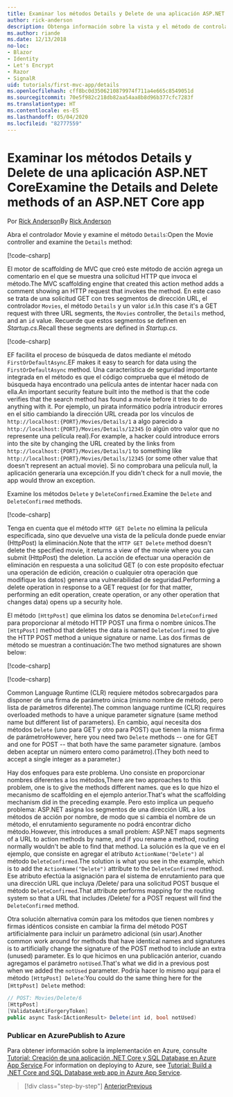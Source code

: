 ```yaml
---
title: Examinar los métodos Details y Delete de una aplicación ASP.NET Core
author: rick-anderson
description: Obtenga información sobre la vista y el método de controlador Details en una aplicación básica ASP.NET Core MVC.
ms.author: riande
ms.date: 12/13/2018
no-loc:
- Blazor
- Identity
- Let's Encrypt
- Razor
- SignalR
uid: tutorials/first-mvc-app/details
ms.openlocfilehash: cff8bc0d3506210879974f711a4e665c8549051d
ms.sourcegitcommit: 70e5f982c218db82aa54aa8b8d96b377cfc7283f
ms.translationtype: HT
ms.contentlocale: es-ES
ms.lasthandoff: 05/04/2020
ms.locfileid: "82777559"
---
```

# <a name="examine-the-details-and-delete-methods-of-an-aspnet-core-app"></a><span data-ttu-id="2bfb2-103">Examinar los métodos Details y Delete de una aplicación ASP.NET Core</span><span class="sxs-lookup"><span data-stu-id="2bfb2-103">Examine the Details and Delete methods of an ASP.NET Core app</span></span>

<span data-ttu-id="2bfb2-104">Por [Rick Anderson](https://twitter.com/RickAndMSFT)</span><span class="sxs-lookup"><span data-stu-id="2bfb2-104">By [Rick Anderson](https://twitter.com/RickAndMSFT)</span></span>

<span data-ttu-id="2bfb2-105">Abra el controlador Movie y examine el método `Details`:</span><span class="sxs-lookup"><span data-stu-id="2bfb2-105">Open the Movie controller and examine the `Details` method:</span></span>

[!code-csharp[](start-mvc/sample/MvcMovie22/Controllers/MoviesController.cs?name=snippet_details)]

<span data-ttu-id="2bfb2-106">El motor de scaffolding de MVC que creó este método de acción agrega un comentario en el que se muestra una solicitud HTTP que invoca el método.</span><span class="sxs-lookup"><span data-stu-id="2bfb2-106">The MVC scaffolding engine that created this action method adds a comment showing an HTTP request that invokes the method.</span></span> <span data-ttu-id="2bfb2-107">En este caso se trata de una solicitud GET con tres segmentos de dirección URL, el controlador `Movies`, el método `Details` y un valor `id`.</span><span class="sxs-lookup"><span data-stu-id="2bfb2-107">In this case it's a GET request with three URL segments, the `Movies` controller, the `Details` method, and an `id` value.</span></span> <span data-ttu-id="2bfb2-108">Recuerde que estos segmentos se definen en *Startup.cs*.</span><span class="sxs-lookup"><span data-stu-id="2bfb2-108">Recall these segments are defined in *Startup.cs*.</span></span>

[!code-csharp[](start-mvc/sample/MvcMovie3/Startup.cs?highlight=5&name=snippet_1)]

<span data-ttu-id="2bfb2-109">EF facilita el proceso de búsqueda de datos mediante el método `FirstOrDefaultAsync`.</span><span class="sxs-lookup"><span data-stu-id="2bfb2-109">EF makes it easy to search for data using the `FirstOrDefaultAsync` method.</span></span> <span data-ttu-id="2bfb2-110">Una característica de seguridad importante integrada en el método es que el código comprueba que el método de búsqueda haya encontrado una película antes de intentar hacer nada con ella.</span><span class="sxs-lookup"><span data-stu-id="2bfb2-110">An important security feature built into the method is that the code verifies that the search method has found a movie before it tries to do anything with it.</span></span> <span data-ttu-id="2bfb2-111">Por ejemplo, un pirata informático podría introducir errores en el sitio cambiando la dirección URL creada por los vínculos de `http://localhost:{PORT}/Movies/Details/1` a algo parecido a `http://localhost:{PORT}/Movies/Details/12345` (o algún otro valor que no represente una película real).</span><span class="sxs-lookup"><span data-stu-id="2bfb2-111">For example, a hacker could introduce errors into the site by changing the URL created by the links from `http://localhost:{PORT}/Movies/Details/1` to something like  `http://localhost:{PORT}/Movies/Details/12345` (or some other value that doesn't represent an actual movie).</span></span> <span data-ttu-id="2bfb2-112">Si no comprobara una película null, la aplicación generaría una excepción.</span><span class="sxs-lookup"><span data-stu-id="2bfb2-112">If you didn't check for a null movie, the app would throw an exception.</span></span>

<span data-ttu-id="2bfb2-113">Examine los métodos `Delete` y `DeleteConfirmed`.</span><span class="sxs-lookup"><span data-stu-id="2bfb2-113">Examine the `Delete` and `DeleteConfirmed` methods.</span></span>

[!code-csharp[](start-mvc/sample/MvcMovie22/Controllers/MoviesController.cs?name=snippet_delete)]

<span data-ttu-id="2bfb2-114">Tenga en cuenta que el método `HTTP GET Delete` no elimina la película especificada, sino que devuelve una vista de la película donde puede enviar (HttpPost) la eliminación.</span><span class="sxs-lookup"><span data-stu-id="2bfb2-114">Note that the `HTTP GET Delete` method doesn't delete the specified movie, it returns a view of the movie where you can submit (HttpPost) the deletion.</span></span> <span data-ttu-id="2bfb2-115">La acción de efectuar una operación de eliminación en respuesta a una solicitud GET (o con este propósito efectuar una operación de edición, creación o cualquier otra operación que modifique los datos) genera una vulnerabilidad de seguridad.</span><span class="sxs-lookup"><span data-stu-id="2bfb2-115">Performing a delete operation in response to a GET request (or for that matter, performing an edit operation, create operation, or any other operation that changes data) opens up a security hole.</span></span>

<span data-ttu-id="2bfb2-116">El método `[HttpPost]` que elimina los datos se denomina `DeleteConfirmed` para proporcionar al método HTTP POST una firma o nombre únicos.</span><span class="sxs-lookup"><span data-stu-id="2bfb2-116">The `[HttpPost]` method that deletes the data is named `DeleteConfirmed` to give the HTTP POST method a unique signature or name.</span></span> <span data-ttu-id="2bfb2-117">Las dos firmas de método se muestran a continuación:</span><span class="sxs-lookup"><span data-stu-id="2bfb2-117">The two method signatures are shown below:</span></span>

[!code-csharp[](start-mvc/sample/MvcMovie/Controllers/MoviesController.cs?name=snippet_delete2)]

[!code-csharp[](start-mvc/sample/MvcMovie/Controllers/MoviesController.cs?name=snippet_delete3)]

<span data-ttu-id="2bfb2-118">Common Language Runtime (CLR) requiere métodos sobrecargados para disponer de una firma de parámetro única (mismo nombre de método, pero lista de parámetros diferente).</span><span class="sxs-lookup"><span data-stu-id="2bfb2-118">The common language runtime (CLR) requires overloaded methods to have a unique parameter signature (same method name but different list of parameters).</span></span> <span data-ttu-id="2bfb2-119">En cambio, aquí necesita dos métodos `Delete` (uno para GET y otro para POST) que tienen la misma firma de parámetro</span><span class="sxs-lookup"><span data-stu-id="2bfb2-119">However, here you need two `Delete` methods -- one for GET and one for POST -- that both have the same parameter signature.</span></span> <span data-ttu-id="2bfb2-120">(ambos deben aceptar un número entero como parámetro).</span><span class="sxs-lookup"><span data-stu-id="2bfb2-120">(They both need to accept a single integer as a parameter.)</span></span>

<span data-ttu-id="2bfb2-121">Hay dos enfoques para este problema. Uno consiste en proporcionar nombres diferentes a los métodos,</span><span class="sxs-lookup"><span data-stu-id="2bfb2-121">There are two approaches to this problem, one is to give the methods different names.</span></span> <span data-ttu-id="2bfb2-122">que es lo que hizo el mecanismo de scaffolding en el ejemplo anterior.</span><span class="sxs-lookup"><span data-stu-id="2bfb2-122">That's what the scaffolding mechanism did in the preceding example.</span></span> <span data-ttu-id="2bfb2-123">Pero esto implica un pequeño problema: ASP.NET asigna los segmentos de una dirección URL a los métodos de acción por nombre, de modo que si cambia el nombre de un método, el enrutamiento seguramente no podrá encontrar dicho método.</span><span class="sxs-lookup"><span data-stu-id="2bfb2-123">However, this introduces a small problem: ASP.NET maps segments of a URL to action methods by name, and if you rename a method, routing normally wouldn't be able to find that method.</span></span> <span data-ttu-id="2bfb2-124">La solución es la que ve en el ejemplo, que consiste en agregar el atributo `ActionName("Delete")` al método `DeleteConfirmed`.</span><span class="sxs-lookup"><span data-stu-id="2bfb2-124">The solution is what you see in the example, which is to add the `ActionName("Delete")` attribute to the `DeleteConfirmed` method.</span></span> <span data-ttu-id="2bfb2-125">Ese atributo efectúa la asignación para el sistema de enrutamiento para que una dirección URL que incluya /Delete/ para una solicitud POST busque el método `DeleteConfirmed`.</span><span class="sxs-lookup"><span data-stu-id="2bfb2-125">That attribute performs mapping for the routing system so that a URL that includes /Delete/ for a POST request will find the `DeleteConfirmed` method.</span></span>

<span data-ttu-id="2bfb2-126">Otra solución alternativa común para los métodos que tienen nombres y firmas idénticos consiste en cambiar la firma del método POST artificialmente para incluir un parámetro adicional (sin usar).</span><span class="sxs-lookup"><span data-stu-id="2bfb2-126">Another common work around for methods that have identical names and signatures is to artificially change the signature of the POST method to include an extra (unused) parameter.</span></span> <span data-ttu-id="2bfb2-127">Es lo que hicimos en una publicación anterior, cuando agregamos el parámetro `notUsed`.</span><span class="sxs-lookup"><span data-stu-id="2bfb2-127">That's what we did in a previous post when we added the `notUsed` parameter.</span></span> <span data-ttu-id="2bfb2-128">Podría hacer lo mismo aquí para el método `[HttpPost] Delete`:</span><span class="sxs-lookup"><span data-stu-id="2bfb2-128">You could do the same thing here for the `[HttpPost] Delete` method:</span></span>

```csharp
// POST: Movies/Delete/6
[HttpPost]
[ValidateAntiForgeryToken]
public async Task<IActionResult> Delete(int id, bool notUsed)
```

### <a name="publish-to-azure"></a><span data-ttu-id="2bfb2-129">Publicar en Azure</span><span class="sxs-lookup"><span data-stu-id="2bfb2-129">Publish to Azure</span></span>

<span data-ttu-id="2bfb2-130">Para obtener información sobre la implementación en Azure, consulte [Tutorial: Creación de una aplicación .NET Core y SQL Database en Azure App Service](/azure/app-service/app-service-web-tutorial-dotnetcore-sqldb).</span><span class="sxs-lookup"><span data-stu-id="2bfb2-130">For information on deploying to Azure, see [Tutorial: Build a .NET Core and SQL Database web app in Azure App Service](/azure/app-service/app-service-web-tutorial-dotnetcore-sqldb).</span></span>

> [!div class="step-by-step"]
> [<span data-ttu-id="2bfb2-131">Anterior</span><span class="sxs-lookup"><span data-stu-id="2bfb2-131">Previous</span></span>](validation.md)
